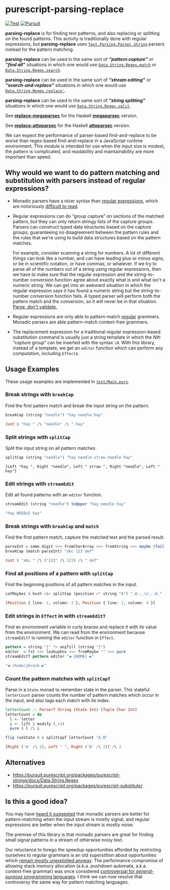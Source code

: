 # purescript-parsing-replace

[![Test](https://github.com/jamesdbrock/purescript-parsing-replace/workflows/Test/badge.svg?branch=main)](https://github.com/jamesdbrock/purescript-parsing-replace/actions)
[![Pursuit](http://pursuit.purescript.org/packages/purescript-parsing-replace/badge)](http://pursuit.purescript.org/packages/purescript-parsing-replace/)

__parsing-replace__ is for finding text patterns, and also
replacing or splitting on the found patterns.
This activity is traditionally done with regular expressions,
but __parsing-replace__ uses
[`Text.Parsing.Parser.String`](https://pursuit.purescript.org/packages/purescript-parsing/docs/Text.Parsing.Parser.String)
parsers instead for the pattern matching.

__parsing-replace__ can be used in the same sort of __*“pattern capture”*__
or __*“find all”*__ situations in which one would use
[`Data.String.Regex.match`](https://pursuit.purescript.org/packages/purescript-strings/docs/Data.String.Regex#v:match)
or
[`Data.String.Regex.search`](https://pursuit.purescript.org/packages/purescript-strings/docs/Data.String.Regex#v:search).

__parsing-replace__ can be used in the same sort of __*“stream editing”*__
or __*“search-and-replace”*__ situations in which one would use
[`Data.String.Regex.replace'`](https://pursuit.purescript.org/packages/purescript-strings/docs/Data.String.Regex#v:replace').

__parsing-replace__ can be used in the same sort of __*“string splitting”*__
situations in which one would use
[`Data.String.Regex.split`](https://pursuit.purescript.org/packages/purescript-strings/docs/Data.String.Regex#v:split).

See [__replace-megaparsec__](https://hackage.haskell.org/package/replace-megaparsec)
for the Haskell
[__megaparsec__](http://hackage.haskell.org/package/megaparsec)
version.

See [__replace-attoparsec__](https://hackage.haskell.org/package/replace-attoparsec)
for the Haskell
[__attoparsec__](http://hackage.haskell.org/package/attoparsec)
version.

We can expect the performance of parser-based find-and-replace to be
worse than regex-based find-and-replace in a JavaScript
runtime environment. This module is intended for use when the input
size is modest, the pattern is complicated, and readability and
maintainability are more important than speed.

## Why would we want to do pattern matching and substitution with parsers instead of regular expressions?

* Monadic parsers have a nicer syntax than
  [regular expressions](https://en.wikipedia.org/wiki/Regular_expression),
  which are notoriously
  [difficult to read](https://en.wikipedia.org/wiki/Write-only_language).

* Regular expressions can do “group capture” on sections of the matched
  pattern, but they can only return stringy lists of the capture groups. Parsers
  can construct typed data structures based on the capture groups, guaranteeing
  no disagreement between the pattern rules and the rules that we're using
  to build data structures based on the pattern matches.

  For example, consider
  scanning a string for numbers. A lot of different things can look like a number,
  and can have leading plus or minus signs, or be in scientific notation, or
  have commas, or whatever. If we try to parse all of the numbers out of a string
  using regular expressions, then we have to make sure that the regular expression
  and the string-to-number conversion function agree about exactly what is
  and what isn't a numeric string. We can get into an awkward situation in which
  the regular expression says it has found a numeric string but the
  string-to-number conversion function fails. A typed parser will perform both
  the pattern match and the conversion, so it will never be in that situation.
  [Parse, don't validate.](https://lexi-lambda.github.io/blog/2019/11/05/parse-don-t-validate/)

* Regular expressions are only able to pattern-match
  [regular](https://en.wikipedia.org/wiki/Chomsky_hierarchy#The_hierarchy)
  grammers.
  Monadic parsers are able pattern-match context-free grammers.

* The replacement expression for a traditional regular expression-based
  substitution command is usually just a string template in which
  the *Nth* “capture group” can be inserted with the syntax `\N`. With
  this library, instead of a template, we get
  an `editor` function which can perform any computation, including `Effect`s.

## Usage Examples

These usage examples are implemented in [`test/Main.purs`](test/Main.purs).

### Break strings with `breakCap`

Find the first pattern match and break the input string on the pattern.

```purescript
breakCap (string "needle") "hay needle hay"
```
```purescript
Just $ "hay " /\ "needle" /\ " hay"
```

### Split strings with `splitCap`

Split the input string on all pattern matches.

```purescript
splitCap (string "needle") "hay needle straw needle hay"
```
```
[Left "hay ", Right "needle", Left " straw ", Right "needle", Left " hay"]
```

### Edit strings with `streamEdit`

Edit all found patterns with an `editor` function.

```purescript
streamEdit (string "needle") toUpper "hay needle hay"
```
```purescript
"hay NEEDLE hay"
```

### Break strings with `breakCap` and `match`

Find the first pattern match, capture the matched text and the parsed result.

```purescript
parseInt = some digit >>= fromCharArray >>> fromString >>> maybe (fail "fromString") pure
breakCap (match parseInt) "abc 123 def"
```
```purescript
Just $ "abc " /\ ("123" /\ 123) /\ " def"
```

### Find all positions of a pattern with `splitCap`

Find the beginning positions of all pattern matches in the input.

```purescript
catMaybes $ hush <$> splitCap (position <* string "A") ".A...\n...A."
```
```purescript
[Position { line: 1, column: 2 }, Position { line: 2, column: 4 }]
```

### Edit strings in `Effect` in with `streamEditT`

Find an environment variable in curly braces and replace it with its value
from the environment.
We can read from the environment because `streamEditT` is running the
`editor` function in `Effect`.

```purescript
pattern = string "{" *> anyTill (string "}")
editor  = fst >>> lookupEnv >=> fromMaybe "" >>> pure
streamEditT pattern editor "◀ {HOME} ▶"
```
```purescript
"◀ /home/jbrock ▶"
```

### Count the pattern matches with `splitCapT`

Parse in a `State` monad to remember state in the parser. This
stateful `letterCount` parser counts
the number of pattern matches which occur in the input, and also
tags each match with its index.

```purescript
letterCount :: ParserT String (State Int) (Tuple Char Int)
letterCount = do
  l <- letter
  i <- lift $ modify (_+1)
  pure $ l /\ i

flip runState 0 $ splitCapT letterCount "A B"
```
```purescript
[Right ('A' /\ 1), Left " ", Right ('B' /\ 2)] /\ 2
```


## Alternatives

* https://pursuit.purescript.org/packages/purescript-strings/docs/Data.String.Regex
* https://pursuit.purescript.org/packages/purescript-substitute/

## Is this a good idea?

You may have
[heard it suggested](https://stackoverflow.com/questions/57667534/how-can-i-use-a-parser-in-haskell-to-find-the-locations-of-some-substrings-in-a/57712672#comment101804063_57667534)
that monadic parsers are better for pattern-matching when
the input stream is mostly signal, and regular expressions are better
when the input stream is mostly noise.

The premise of this library is that monadic parsers are great for finding
small signal patterns in a stream of otherwise noisy text.

Our reluctance to forego the speedup opportunities afforded by restricting
ourselves to regular grammars is an old superstition about
opportunities which
[remain mostly unexploited anyway](https://swtch.com/~rsc/regexp/regexp1.html).
The performance compromise of allowing stack memory allocation (a.k.a. pushdown
automata, a.k.a. context-free grammar) was once considered
[controversial for *general-purpose* programming languages](https://vanemden.wordpress.com/2014/06/18/how-recursion-got-into-programming-a-comedy-of-errors-3/).
I think we
can now resolve that controversy the same way for pattern matching languages.